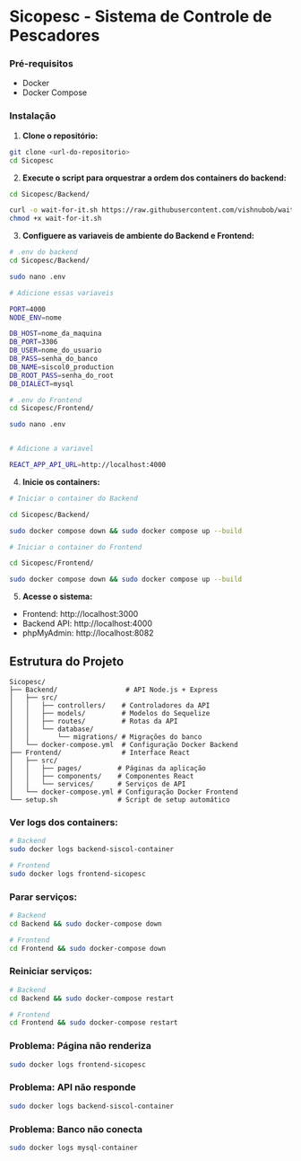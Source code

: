 # Sicopesc - Sistema de Controle de Pescadores

### Pré-requisitos
- Docker
- Docker Compose

### Instalação

1. **Clone o repositório:**
```bash
git clone <url-do-repositorio>
cd Sicopesc
```

2. **Execute o script para orquestrar a ordem dos containers do backend:**
```bash
cd Sicopesc/Backend/ 

curl -o wait-for-it.sh https://raw.githubusercontent.com/vishnubob/wait-for-it/master/wait-for-it.sh
chmod +x wait-for-it.sh
```
3. **Configuere as variaveis de ambiente do Backend e Frontend:**
```bash
# .env do backend
cd Sicopesc/Backend/

sudo nano .env

# Adicione essas variaveis

PORT=4000
NODE_ENV=nome

DB_HOST=nome_da_maquina
DB_PORT=3306
DB_USER=nome_do_usuario
DB_PASS=senha_do_banco
DB_NAME=siscol0_production
DB_ROOT_PASS=senha_do_root
DB_DIALECT=mysql

# .env do Frontend
cd Sicopesc/Frontend/

sudo nano .env


# Adicione a variavel

REACT_APP_API_URL=http://localhost:4000
```

4. **Inicie os containers:**
```bash
# Iniciar o container do Backend

cd Sicopesc/Backend/

sudo docker compose down && sudo docker compose up --build

# Iniciar o container do Frontend

cd Sicopesc/Frontend/

sudo docker compose down && sudo docker compose up --build
```
5. **Acesse o sistema:**
- Frontend: http://localhost:3000
- Backend API: http://localhost:4000
- phpMyAdmin: http://localhost:8082

## Estrutura do Projeto

```
Sicopesc/
├── Backend/                 # API Node.js + Express
│   ├── src/
│   │   ├── controllers/    # Controladores da API
│   │   ├── models/         # Modelos do Sequelize
│   │   ├── routes/         # Rotas da API
│   │   └── database/
│   │       └── migrations/ # Migrações do banco
│   └── docker-compose.yml  # Configuração Docker Backend
├── Frontend/               # Interface React
│   ├── src/
│   │   ├── pages/         # Páginas da aplicação
│   │   ├── components/    # Componentes React
│   │   └── services/      # Serviços de API
│   └── docker-compose.yml # Configuração Docker Frontend
└── setup.sh               # Script de setup automático
```

### Ver logs dos containers:
```bash
# Backend
sudo docker logs backend-siscol-container

# Frontend
sudo docker logs frontend-sicopesc
```

### Parar serviços:
```bash
# Backend
cd Backend && sudo docker-compose down

# Frontend
cd Frontend && sudo docker-compose down
```

### Reiniciar serviços:
```bash
# Backend
cd Backend && sudo docker-compose restart

# Frontend
cd Frontend && sudo docker-compose restart
```

### Problema: Página não renderiza
```bash
sudo docker logs frontend-sicopesc
```

### Problema: API não responde
```bash
sudo docker logs backend-siscol-container
```

### Problema: Banco não conecta
```bash
sudo docker logs mysql-container
``` 